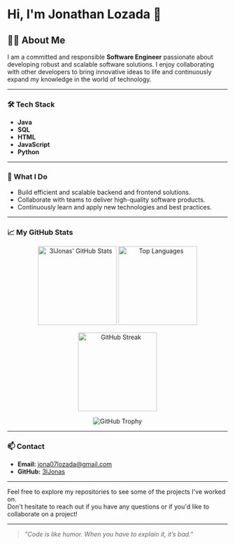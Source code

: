 # Hi, I'm Jonathan Lozada 👋

## 👨‍💻 About Me

I am a committed and responsible **Software Engineer** passionate about developing robust and scalable software solutions. I enjoy collaborating with other developers to bring innovative ideas to life and continuously expand my knowledge in the world of technology.

---

### 🛠️ Tech Stack

- **Java**
- **SQL**
- **HTML**
- **JavaScript**
- **Python**

---

### 🚀 What I Do

- Build efficient and scalable backend and frontend solutions.
- Collaborate with teams to deliver high-quality software products.
- Continuously learn and apply new technologies and best practices.

---

### 📈 My GitHub Stats

<div align="center">

<!-- GitHub Readme Stats -->
<img height="180em" src="https://github-readme-stats.vercel.app/api?username=3lJonas&show_icons=true&theme=github_dark" alt="3lJonas' GitHub Stats" />

<!-- Top Languages -->
<img height="180em" src="https://github-readme-stats.vercel.app/api/top-langs/?username=3lJonas&layout=compact&theme=github_dark" alt="Top Languages" />

<!-- GitHub Streak Stats -->
[<img height="180em" src="https://github-readme-streak-stats.herokuapp.com/?user=3lJonas&theme=github-dark&hide_border=true" alt="GitHub Streak" />
](https://github-readme-streak-stats.herokuapp.com/?user=3lJonas&theme=github-dark&hide_border=true)
<!-- GitHub Profile Trophy -->
<img src="https://github-profile-trophy.vercel.app/?username=3lJonas&theme=github_dark&column=7" alt="GitHub Trophy" />

</div>

---

### 📫 Contact

- **Email:** jona07lozada@gmail.com
- **GitHub:** [3lJonas](https://github.com/3lJonas)

---

Feel free to explore my repositories to see some of the projects I've worked on.  
Don't hesitate to reach out if you have any questions or if you'd like to collaborate on a project!

---

> _"Code is like humor. When you have to explain it, it’s bad."_
